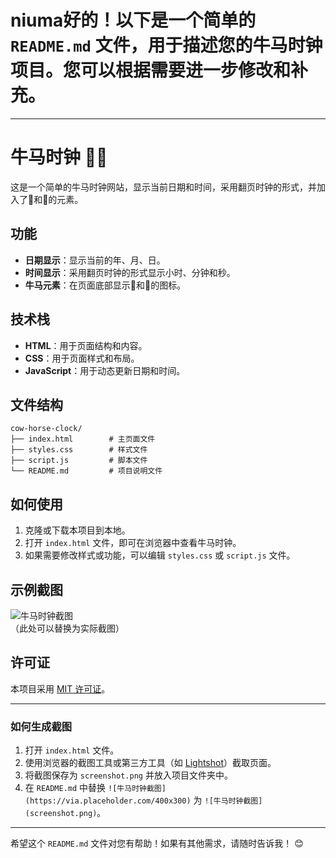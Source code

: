 # niuma好的！以下是一个简单的 `README.md` 文件，用于描述您的牛马时钟项目。您可以根据需要进一步修改和补充。

---

# 牛马时钟 🐂🐎

这是一个简单的牛马时钟网站，显示当前日期和时间，采用翻页时钟的形式，并加入了🐂和🐎的元素。

## 功能

- **日期显示**：显示当前的年、月、日。
- **时间显示**：采用翻页时钟的形式显示小时、分钟和秒。
- **牛马元素**：在页面底部显示🐂和🐎的图标。

## 技术栈

- **HTML**：用于页面结构和内容。
- **CSS**：用于页面样式和布局。
- **JavaScript**：用于动态更新日期和时间。

## 文件结构

```
cow-horse-clock/
├── index.html        # 主页面文件
├── styles.css        # 样式文件
├── script.js         # 脚本文件
└── README.md         # 项目说明文件
```

## 如何使用

1. 克隆或下载本项目到本地。
2. 打开 `index.html` 文件，即可在浏览器中查看牛马时钟。
3. 如果需要修改样式或功能，可以编辑 `styles.css` 或 `script.js` 文件。

## 示例截图

![牛马时钟截图](https://via.placeholder.com/400x300)  
（此处可以替换为实际截图）

## 许可证

本项目采用 [MIT 许可证](LICENSE)。

---

### 如何生成截图

1. 打开 `index.html` 文件。
2. 使用浏览器的截图工具或第三方工具（如 [Lightshot](https://app.prntscr.com/)）截取页面。
3. 将截图保存为 `screenshot.png` 并放入项目文件夹中。
4. 在 `README.md` 中替换 `![牛马时钟截图](https://via.placeholder.com/400x300)` 为 `![牛马时钟截图](screenshot.png)`。

---

希望这个 `README.md` 文件对您有帮助！如果有其他需求，请随时告诉我！ 😊
